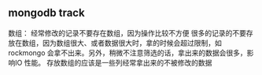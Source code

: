 ## mongodb track

数组：
 经常修改的记录不要存在数组，因为操作比较不方便
 很多的记录的不要存放在数组，因为数组很大、或者数据很大时，拿的时候会超过限制，如rockmongo 会拿不出来。另外，稍微不注意筛选的话，拿出来的数据会很多，影响IO 性能。
 存放数组的应该是一些列经常拿出来的不被修改的数据






